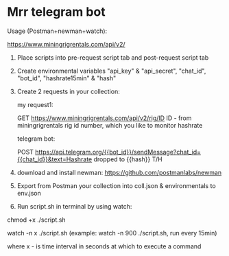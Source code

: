 # Mrr telegram bot


Usage (Postman+newman+watch):

https://www.miningrigrentals.com/api/v2/

1) Place scripts into pre-request script tab and post-request script tab

2) Create environmental variables "api_key" & "api_secret", "chat_id", "bot_id", "hashrate15min" & "hash"

3) Create 2 requests in your collection:
   
   my request1:
   
   GET https://www.miningrigrentals.com/api/v2/rig/ID
   ID - from miningrigrentals rig id number, which you like to monitor hashrate
 
   telegram bot:
   
   POST https://api.telegram.org/{{bot_id}}/sendMessage?chat_id={{chat_id}}&text=Hashrate dropped to {{hash}} T/H
   
4) download and install newman: https://github.com/postmanlabs/newman 
   
5) Export from Postman your collection into coll.json & environmentals to env.json

6) Run script.sh in terminal by using watch:

chmod +x ./script.sh

watch -n x ./script.sh (example: watch -n 900 ./script.sh, run every 15min)

where x - is time interval in seconds at which to execute a command

